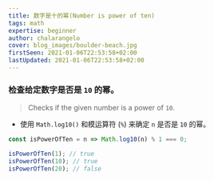```yaml
---
title: 数字是十的幂(Number is power of ten)
tags: math
expertise: beginner
author: chalarangelo
cover: blog_images/boulder-beach.jpg
firstSeen: 2021-01-06T22:53:58+02:00
lastUpdated: 2021-01-06T22:53:58+02:00
---
```


### 检查给定数字是否是 `10` 的幂。
> Checks if the given number is a power of `10`.

- 使用 `Math.log10()` 和模运算符 (`%`) 来确定 `n` 是否是 `10` 的幂。

```js
const isPowerOfTen = n => Math.log10(n) % 1 === 0;
```

```js
isPowerOfTen(1); // true
isPowerOfTen(10); // true
isPowerOfTen(20); // false
```
